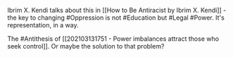 Ibrim X. Kendi talks about this in [[How to Be Antiracist by Ibrim X. Kendi]] - the key to changing #Oppression is not #Education but #Legal #Power. It's representation, in a way. 

The #Antithesis of [[202103131751 - Power imbalances attract those who seek control]]. Or maybe the solution to that problem? 